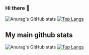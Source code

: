 ### Hi there 👋

<!--
**zerocodex86/zerocodex86** is a ✨ _special_ ✨ repository because its `README.md` (this file) appears on your GitHub profile.

Here are some ideas to get you started:

- 🔭 I’m currently working on ...
- 🌱 I’m currently learning ...
- 👯 I’m looking to collaborate on ...
- 🤔 I’m looking for help with ...
- 💬 Ask me about ...
- 📫 How to reach me: ...
- 😄 Pronouns: ...
- ⚡ Fun fact: ...
-->
![Anurag's GitHub stats](https://github-readme-stats.vercel.app/api?username=zerocodex86&show_icons=true&theme=dracula)
[![Top Langs](https://github-readme-stats.vercel.app/api/top-langs/?username=zerocodex86)](https://github.com/anuraghazra/github-readme-stats)


## My main github stats

![Anurag's GitHub stats](https://github-readme-stats.vercel.app/api?username=kotik06&show_icons=true&theme=gradient)
[![Top Langs](https://github-readme-stats.vercel.app/api/top-langs/?username=kotik06)](https://github.com/anuraghazra/github-readme-stats)
